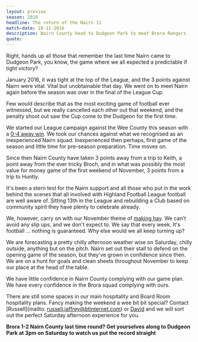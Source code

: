 ```yaml
---
layout: preview
season: 2016
headline: The return of the Nairn 11
match-date: 19-11-2016
description: Nairn County head to Dudgeon Park to meet Brora Rangers
quote:
---
```

Right, hands up all those that remember the last time Nairn came to Dudgeon Park, you know, the game where we all expected a predictable if tight victory?

January 2016, it was tight at the top of the League, and the 3 points against Nairn were vital. Vital but unobtainable that day. We went on to meet Nairn again before the season was over in the final of the League Cup. 

Few would describe that as the most exciting game of football ever witnessed, but we really cancelled each other out that weekend, and the penalty shoot out saw the Cup come to the Dudgeon for the first time.

We started our League campaign against the Wee County this season with a [0-4 away win](/2016/07/30/nairn-away-report/). We took our chances against what we recognised as an inexperienced Nairn squad. Inexperienced then perhaps, first game of the season and little time for pre-season preparation. Time moves on.

Since then Nairn County have taken 3 points away from a trip to Keith, a point away from the ever tricky Broch, and in what was possibly the most value for money game of the first weekend of November, 3 points from a trip to Huntly.

It's been a stern test for the Nairn support and all those who put in the work behind the scenes that all involved with Highland Football League football are well aware of. Sitting 13th in the League and rebuilding a Club based on community spirit they have plenty to celebrate already.

We, however, carry on with our November theme of [making hay](/2016/10/29/remember-remember/). We can't avoid any slip ups, and we don't expect to. We say that every week. It's football ... nothing is guaranteed. Why else would we all keep turning up?

We are forecasting a pretty chilly afternoon weather wise on Saturday, chilly outside, anything but on the pitch. Nairn set out their stall to defend on the opening game of the season, but they've grown in confidence since then. We are on a hunt for goals and clean sheets throughout November to keep our place at the head of the table. 

We have little confidence in Nairn County complying with our game plan. We have every confidence in the Brora squad complying with ours.

There are still some spaces in our main hospitality and Board Room hospitality plans. Fancy making the weekend a wee bit bit special? Contact [Russell](mailto: russell.jaffrey@btinternet.com) or [David](david@cairngormgroup.co.uk) and we will sort out the perfect Saturday afternoon experience for you.

**Brora 1-2 Nairn County last time round? Get yourselves along to Dudgeon Park at 3pm on Saturday to watch us put the record straight**